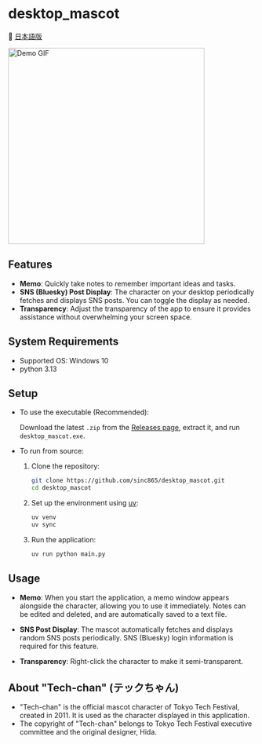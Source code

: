 # desktop_mascot

📄 [日本語版](./README.md)

<img src="https://github.com/user-attachments/assets/a19a4042-7e38-429e-b5bd-1141f385be3c" width="400" alt="Demo GIF">


## Features

- **Memo**: Quickly take notes to remember important ideas and tasks.
- **SNS (Bluesky) Post Display**: The character on your desktop periodically fetches and displays SNS posts. You can toggle the display as needed.
- **Transparency**: Adjust the transparency of the app to ensure it provides assistance without overwhelming your screen space.

## System Requirements
- Supported OS: Windows 10
- python 3.13

## Setup

- To use the executable (Recommended):  

  Download the latest `.zip` from the [Releases page](https://github.com/sinc865/desktop_mascot/releases), extract it, and run `desktop_mascot.exe`.

- To run from source:

  1. Clone the repository:
      ```bash
      git clone https://github.com/sinc865/desktop_mascot.git
      cd desktop_mascot
      ```

  2. Set up the environment using [uv](https://docs.astral.sh/uv/getting-started/installation/#__tabbed_1_1):
      ```bash
      uv venv              
      uv sync              
      ```

  3. Run the application:
      ```bash
      uv run python main.py
      ```


## Usage

- **Memo**: When you start the application, a memo window appears alongside the character, allowing you to use it immediately. Notes can be edited and deleted, and are automatically saved to a text file.

- **SNS Post Display**: The mascot automatically fetches and displays random SNS posts periodically. SNS (Bluesky) login information is required for this feature.

- **Transparency**: Right-click the character to make it semi-transparent.

## About "Tech-chan" (テックちゃん)
- "Tech-chan" is the official mascot character of Tokyo Tech Festival, created in 2011. It is used as the character displayed in this application.
- The copyright of "Tech-chan" belongs to Tokyo Tech Festival executive committee and the original designer, Hida.
